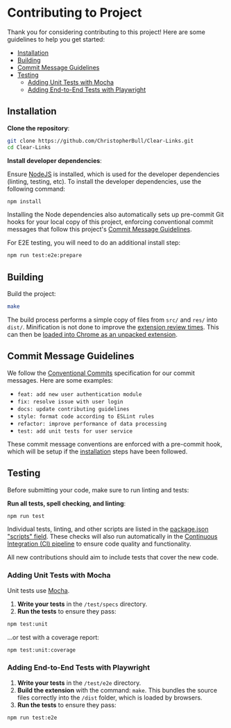 # Contributing to Project

Thank you for considering contributing to this project! Here are some guidelines to help you get started:

- [Installation](#installation)
- [Building](#building)
- [Commit Message Guidelines](#commit-message-guidelines)
- [Testing](#testing)
  - [Adding Unit Tests with Mocha](#adding-unit-tests-with-mocha)
  - [Adding End-to-End Tests with Playwright](#adding-end-to-end-tests-with-playwright)

## Installation

**Clone the repository**:

```sh
git clone https://github.com/ChristopherBull/Clear-Links.git
cd Clear-Links
```

**Install developer dependencies**:

Ensure [NodeJS](https://nodejs.org/) is installed, which is used for the developer dependencies (linting, testing, etc). To install the developer dependencies, use the following command:

```sh
npm install
```

Installing the Node dependencies also automatically sets up pre-commit Git hooks for your local copy of this project, enforcing conventional commit messages that follow this project's [Commit Message Guidelines](#commit-message-guidelines).

For E2E testing, you will need to do an additional install step:

```sh
npm run test:e2e:prepare
```

## Building

Build the project:

```sh
make
```

The build process performs a simple copy of files from `src/` and `res/` into `dist/`. Minification is not done to improve the [extension review times](https://developer.chrome.com/docs/webstore/review-process/#review-time-factors). This can then be [loaded into Chrome as an unpacked extension](https://developer.chrome.com/docs/extensions/get-started/tutorial/hello-world#load-unpacked).

## Commit Message Guidelines

We follow the [Conventional Commits](https://www.conventionalcommits.org/en/v1.0.0/) specification for our commit messages. Here are some examples:

- `feat: add new user authentication module`
- `fix: resolve issue with user login`
- `docs: update contributing guidelines`
- `style: format code according to ESLint rules`
- `refactor: improve performance of data processing`
- `test: add unit tests for user service`

These commit message conventions are enforced with a pre-commit hook, which will be setup if the [installation](#installation) steps have been followed.

## Testing

Before submitting your code, make sure to run linting and tests:

**Run all tests, spell checking, and linting**:

```sh
npm run test
```

Individual tests, linting, and other scripts are listed in the [package.json "scripts" field](./package.json). These checks will also run automatically in the [Continuous Integration (CI) pipeline](https://github.com/ChristopherBull/Clear-Links/actions) to ensure code quality and functionality.

All new contributions should aim to include tests that cover the new code.

### Adding Unit Tests with Mocha

Unit tests use [Mocha](https://mochajs.org/).

1. **Write your tests** in the `/test/specs` directory.
2. **Run the tests** to ensure they pass:

```sh
npm test:unit
```

...or test with a coverage report:

```sh
npm test:unit:coverage
```

### Adding End-to-End Tests with Playwright

1. **Write your tests** in the `/test/e2e` directory.
2. **Build the extension** with the command: `make`. This bundles the source files correctly into the `/dist` folder, which is loaded by browsers.
3. **Run the tests** to ensure they pass:

```sh
npm run test:e2e
```
